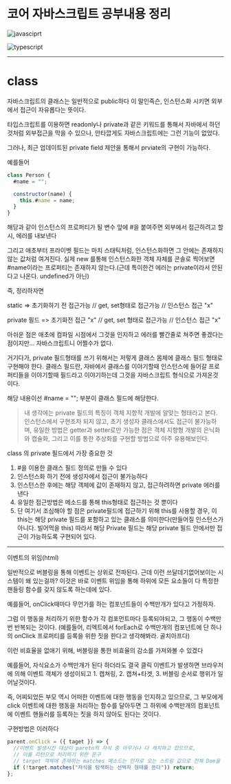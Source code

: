 # **코어 자바스크립트 공부내용 정리**

![javasciprt](https://img.shields.io/badge/javascript-up%20to%20date-yellow)

![typescript](https://img.shields.io/badge/typescript-up%20to%20date-blue)

---

# class

자바스크립트의 클래스는 일반적으로 public하다
이 말인즉슨, 인스턴스화 시키면 외부에서 접근이 자유롭다는 뜻이다.

타입스크립트를 이용하면 readonly나 private과 같은 키워드를 통해서 자바에서 하던것처럼 외부접근을 막을 수 있으나, 안타깝게도 자바스크립트에는 그런 기능이 없었다.

그러나, 최근 업데이트된 private field 제안을 통해서 prviate의 구현이 가능하다.

예를들어

```js
class Person {
  #name = "";

  constructor(name) {
    this.#name = name;
  }
}
```

해당과 같이 인스턴스의 프로퍼티가 될 변수 앞에 #을 붙여주면 외부에서 접근하려고 할 시, 에러를 내보낸다

그리고 애초부터 프라이벳 필드는 마치 스태틱처럼, 인스턴스화하면 그 안에는 존재하지 않는 값처럼 여겨진다. 실제 new 를통해 인스턴스화한 객체 자체를 콘솔로 찍어보면 #name이라는 프로퍼티는 존재하지 않는다.(근데 특이한건 에러는 private이라서 안된다고 나온다. undefined가 아닌)

즉, 정리하자면

static => 초기화하기 전 접근가능 // get, set형태로 접근가능 // 인스턴스 접근 "x"

private 필드 => 초기화전 접근 "x" // get, set 형태로 접근가능 // 인스턴스 접근 "x"

아쉬운 점은 애초에 컴파일 시점에서 그것을 인지하고 에러를 빨간줄로 쳐주면 좋겠다는 점이지만... 자바스크립트니 어쩔수가 없다.

거기다가, private 필드형태를 쓰기 위해서는 저렇게 클래스 몸체에 클래스 필드 형태로 구현해야 한다. 클래스 필드란, 자바에서 클래스를 이야기할때 인스턴스에 들어갈 프로퍼티들을 이야기할때 필드라고 이야기하는데 그것을 자바스크립트 형식으로 가져온것이다.

해당 내용이선 #name = ""; 부분이 클래스 필드에 해당한다.

> 내 생각에는 private 필드의 특징이 객체 지향적 개발에 알맞는 형태라고 본다. 인스턴스에서 구현조차 되지 않고, 초기 생성자 클래스에서도 접근이 불가능하며, 유일한 방법은 getter과 setter로만 가능한 점은 객체 지향형 개발의 은닉화와 캡슐화, 그리고 이를 통한 추상화를 구현할 방법으로 아주 유용해보인다.

class 의 private 필드에서 가장 중요한 것

1. #을 이용한 클래스 필드 정의로 만들 수 있다
2. 인스턴스화 하기 전에 생성자에서 접근이 불가능하다
3. 인스턴스한 후에는 해당 객체에 값이 존재하지 않고, 접근하려하면 private 에러를 낸다
4. 유일한 접근방법은 메소드를 통해 this형태로 접근하는 것 뿐이다
5. 단 여기서 조심해야 할 점은 private필드에 접근하기 위해 this를 사용할 경우, 이 this는 해당 private 필드를 포함하고 있는 클래스를 의미한다(만들어질 인스턴스가 아니다. 빌어먹을 this) 따라서 해당 Private 필드는 해당 private 필드 안에서만 접근이 가능하도록 구현되어 있다.

---

이벤트의 위임(html)

일반적으로 버블링을 통해 이벤트는 상위로 전파된다.
근데 이런 쓰달데기없어보이는 시스템이 왜 있는걸까? 이것은 바로 이벤트 위임을 통해 하위에 모든 요소들이 다 특정한 핸들링 함수를 갖지 않도록 하는데에 있다.

예를들어, onClick때마다 무언가를 하는 컴포넌트들이 수백만개가 있다고 가정하자.

그럼 이 행동을 처리하기 위한 함수가 각 컴포먼트마다 등록되야되고, 그 행동이 수백만번 반복되는 것이다. (예를들어, 리엑트에서 forEach로 수백만개의 컴포넌트에 단 하나의 onClick 프로퍼티를 등록을 위한 짓을 한다고 생각해봐라. 골치아프다)

이런 비효율을 없애기 위해, 버블링을 통한 비효율의 감소를 가져와볼 수 있겠다

예를들어, 자식요소가 수백만개가 된다 하더라도 결국 클릭 이벤트가 발생하면
브라우저에 의해 이벤트 객체가 생성이되고 1. 캡쳐링, 2. 캡쳐+타겟, 3. 버블링 순서로 행위가 일어날것이다.

즉, 어찌되었든 부모 역시 어떠한 이벤트에 대한 행동을 인지하고 있으므로, 그 부모에게 click 이벤트에 대한 행동을 처리하는 함수를 달아두면 그 하위에 수백만개의 컴포넌트에 이벤트 핸들러를 등록하는 짓을 하지 않아도 된다는 것이다.

구현방법은 이러하다

```js
parent.onClick = ({ taget }) => {
  //이벤트 발생시킨 대상이 paretn의 자식 중 아무거나 다 캐치하고 있으므로,
  // 이를 리턴으로 처리하기 위한 문구
  // target 객체에 존재하는 matches 메소드는 인자로 오는 스트링 값으로 전체 Dom을 기준으로 해당 스트링 값에 대해 target이 true한지를 매치해본다. 예를들어 "#fruit > li" 와 같이 클래스 선택자처럼 쓰면 된다.
  if (!target.matches("자식을 탐색하는 선택자 형태를 쓴다")) return;
};
```
